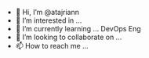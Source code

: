 - 👋 Hi, I’m @atajriann
- 👀 I’m interested in ...
- 🌱 I’m currently learning ... DevOps Eng
- 💞️ I’m looking to collaborate on ...
- 📫 How to reach me ...

<!---
atajriann/atajriann is a ✨ special ✨ repository because its `README.md` (this file) appears on your GitHub profile.
You can click the Preview link to take a look at your changes.
--->
